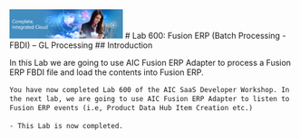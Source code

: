 <img class="float-right" src="images/j2c-logo.png" width="200">
# Lab 600: Fusion ERP (Batch Processing -FBDI) – GL Processing
## Introduction

In this Lab we are going to use AIC Fusion ERP Adapter to process a Fusion ERP FBDI file and load the contents into Fusion ERP.

```
You have now completed Lab 600 of the AIC SaaS Developer Workshop. In the next lab, we are going to use AIC Fusion ERP Adapter to listen to Fusion ERP events (i.e, Product Data Hub Item Creation etc.)

- This Lab is now completed.


